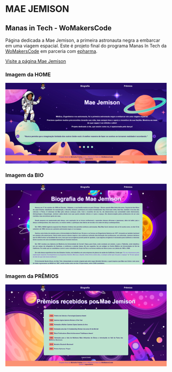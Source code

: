 # MAE JEMISON
## Manas in Tech - WoMakersCode

Página dedicada a Mae Jemison, a primeira astronauta negra a embarcar em uma viagem espacial. Este é projeto final do programa Manas In Tech da [WoMakersCode](https://www.maismulheres.tech/) em parceria com [epharma](https://www.linkedin.com/company/epharma/).<br/>


[Visite a página Mae Jemison](https://michelle-freitas.github.io/HMTL5-CSS3-JS/meus_projetos/manas-in-tech_mae-jemison/index.html)

### Imagem da HOME
<img alt="Imagem da home - Mae Jemison" src="./public/index.png">


### Imagem da BIO
<img alt="Imagem da bio - Mae Jemison" src="./public/bio.png">


### Imagem da PRÊMIOS
<img alt="Imagem da prêmios - Mae Jemison" src="./public/awards.png">
